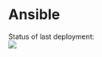 # Ansible

Status of last deployment:<br>
<img src="https://github.com/kraken194/Ansible/workflows/Test_Ansible/bage.svg?branch=master"><br>
